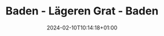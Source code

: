 ---
slug: "baden_laegeren_grat_baden"
title: "Baden - Lägeren Grat - Baden"
draft: false
type: activities
date: "2024-02-10T10:14:18+01:00"
country: "Schweiz/Suisse/Svizzera/Svizra"
state: "Aargau"
village: "Baden"
activity_type: "hiking"
length_km: 16.92
duration: "5h 45min"
moving_time: "4h 34min"
total_ascent: 1374
total_descent: 743
start_time: "2024-02-10T10:14:18+01:00"
end_time: "2024-02-10T15:59:24+01:00"
start_point_lat: 47.47606
start_point_lon: 8.30783
end_point_lat: 47.47535
end_point_lon: 8.30766
elevation_start: 0.00
elevation_end: 0.00
difficulty: "Dies ist eine Mock-Beschreibung für Testzwecke."
description: ""
coat_of_arms_url: ""
teaser_image: ./images/teaser/baden_laegeren_grat_baden.png
// trackpoints:
---